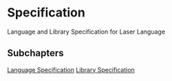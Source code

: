 # Specification
Language and Library Specification for Laser Language

## Subchapters

[Language Specification](lang)
[Library Specification](library)
